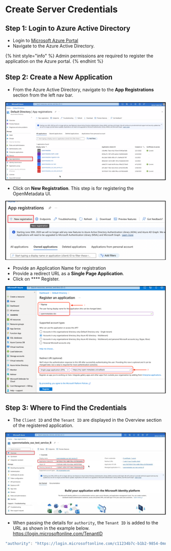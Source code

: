 # Create Server Credentials

## Step 1: Login to Azure Active Directory

* Login to [Microsoft Azure Portal](https://azure.microsoft.com/en-in/services/active-directory/external-identities/)
* Navigate to the Azure Active Directory.

{% hint style="info" %}
Admin permissions are required to register the application on the Azure portal.
{% endhint %}

## Step 2: Create a New Application

* From the Azure Active Directory, navigate to the **App Registrations** section from the left nav bar.

![](<../../../../.gitbook/assets/image (106).png>)

* Click on **New Registration**. This step is for registering the OpenMetadata UI.

![](<../../../../.gitbook/assets/image (114).png>)

* Provide an Application Name for registration
* Provide a redirect URL as a **Single Page Application**.
* Click on \*\*\*\* Register.

![](<../../../../.gitbook/assets/image (51).png>)

## Step 3: Where to Find the Credentials

* The `Client ID` and the `Tenant ID` are displayed in the Overview section of the registered application.

![](<../../../../.gitbook/assets/image (71) (1) (1) (2).png>)

* When passing the details for `authority`, the `Tenant ID` is added to the URL as shown in the example below. https://login.microsoftonline.com/TenantID

```javascript
"authority": "https://login.microsoftonline.com/c11234b7c-b1b2-9854-0mn1-56abh3dea295"
```

